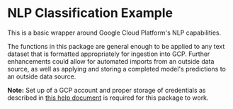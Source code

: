 # NLP Classification Example

This is a basic wrapper around Google Cloud Platform's NLP capabilities.

The functions in this package are general enough to be applied to any text dataset
that is formatted appropriately for ingestion into GCP. Further enhancements
could allow for automated imports from an outside data source, as well as applying
and storing a completed model's predictions to an outside data source.

**Note:** Set up of a GCP account and proper storage of credentials as described
in [this help document](https://cloud.google.com/natural-language/automl/docs/before-you-begin) 
is required for this package to work.
